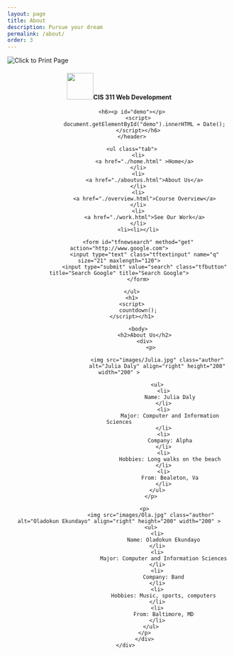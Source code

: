```yaml
---
layout: page
title: About
description: Pursue your dream
permalink: /about/
order: 3
---
```



<div class="container">
			<img class="top" src="./images/print_icon.png" onclick="myFunction()" title="Click to Print Page">
			<header>
				<h4><img rel="favicon" src="./images/mango.png" type="image" height="60" width="60">CIS 311 Web Development</h4>
				
			<h6><p id="demo"></p>
				<script>
					document.getElementById("demo").innerHTML = Date();
				</script></h6>
			</header>

			<ul class="tab">
				<li>
					<a href="./home.html" >Home</a>
				</li>
				<li>
					<a href="./aboutus.html">About Us</a>
				</li>
				<li>
					<a href="./overview.html">Course Overview</a>
				</li>
				<li>
					<a href="./work.html">See Our Work</a>
				</li>
				<li><li></li>

				<form id="tfnewsearch" method="get" action="http://www.google.com">
					<input type="text" class="tftextinput" name="q" size="21" maxlength="120">
					<input type="submit" value="search" class="tfbutton" title="Search Google" title="Search Google">
				</form>

			</ul>
			<h1>
			<script>
				countdown();
			</script></h1>
			
				<body>
					<h2>About Us</h2>
					<div>
						<p>

							<img src="images/Julia.jpg" class="author"
							alt="Julia Daly" align="right" height="200" width="200" >

							<ul>
								<li>
									Name: Julia Daly
								</li>
								<li>
									Major: Computer and Information Sciences
								</li>
								<li>
									Company: Alpha
								</li>
								<li>
									Hobbies: Long walks on the beach
								</li>
								<li>
									From: Bealeton, Va
								</li>
							</ul>
						</p>
					
					<p>
						<img src="images/Ola.jpg" class="author" alt="Oladokun Ekundayo" align="right" height="200" width="200" >
						<ul>
							<li>
								Name: Oladokun Ekundayo
							</li>
							<li>
								Major: Computer and Information Sciences
							</li>
							<li>
								Company: Band
							</li>
							<li>
								Hobbies: Music, sports, computers
							</li>
							<li>
								From: Baltimore, MD
							</li>
						</ul>
					</p>
					</div>
		</div>